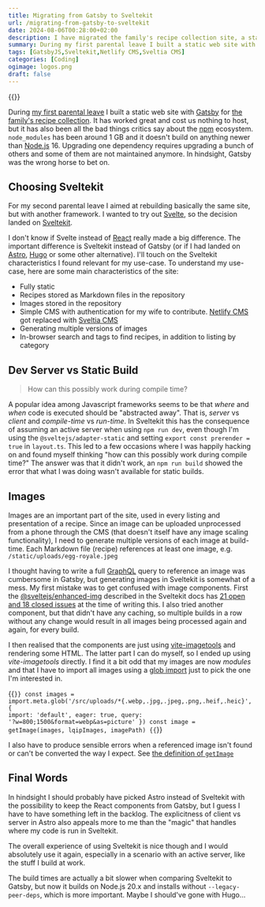 ```yaml
---
title: Migrating from Gatsby to Sveltekit
url: /migrating-from-gatsby-to-sveltekit
date: 2024-08-06T00:28:00+02:00
description: I have migrated the family's recipe collection site, a static Gatsby website, to Sveltekit. Here I describe the roadblocks and my conslusions.
summary: During my first parental leave I built a static web site with Gatsby for the family’s recipe collection. It has worked great and cost us nothing to host, but it has also been all the bad things critics say about the npm ecosystem. In hindsight, Gatsby was the wrong horse to bet on.
tags: [GatsbyJS,Sveltekit,Netlify CMS,Sveltia CMS]
categories: [Coding]
ogimage: logos.png
draft: false
---
```


{{<post-image image="logos.png" alt="Small GatsbyJS logo to the left and a bigger Svelte logo to the right" />}}

During [my first parental leave][1] I built a static web site with [Gatsby][2]
for [the family's recipe collection](https://recept.netlify.app). It has worked
great and cost us nothing to host, but it has also been all the bad things
critics say about the [npm](https://www.npmjs.com) ecosystem. `node_modules`
has been around 1 GB and it doesn't build on anything newer than
[Node.js](https://nodejs.org) 16. Upgrading one dependency requires upgrading a
bunch of others and some of them are not maintained anymore. In hindsight,
Gatsby was the wrong horse to bet on.

## Choosing Sveltekit

For my second parental leave I aimed at rebuilding basically the same site, but
with another framework. I wanted to try out [Svelte][3], so the decision landed
on [Sveltekit][4].

I don't know if Svelte instead of [React][5] really made a big difference. The
important difference is Sveltekit instead of Gatsby (or if I had landed on
[Astro][6], [Hugo][7] or some other alternative). I'll touch on the Sveltekit
characteristics I found relevant for my use-case. To understand my use-case,
here are some main characteristics of the site:

* Fully static
* Recipes stored as Markdown files in the repository 
* Images stored in the repository
* Simple CMS with authentication for my wife to contribute. [Netlify CMS][8]
got replaced with [Sveltia CMS](9)
* Generating multiple versions of images
* In-browser search and tags to find recipes, in addition to listing by
category

## Dev Server vs Static Build

> How can this possibly work during compile time?

A popular idea among Javascript frameworks seems to be that *where* and *when*
code is executed should be "abstracted away". That is, _server_ vs _client_ and
_compile-time_ vs _run-time_. In Sveltekit this has the consequence of assuming
an active server when using `npm run dev`, even though I'm using the
`@sveltejs/adapter-static` and setting `export const prerender = true` in
`layout.ts`. This led to a few occasions where I was happily hacking on and
found myself thinking "how can this possibly work during compile time?" The
answer was that it didn't work, an `npm run build` showed the error that what I
was doing wasn't available for static builds. 

## Images

Images are an important part of the site, used in every listing and
presentation of a recipe. Since an image can be uploaded unprocessed from a
phone through the CMS (that doesn't itself have any image scaling
functionality), I need to generate multiple versions of each image at
build-time. Each Markdown file (recipe) references at least one image, e.g.
`/static/uploads/egg-royale.jpeg`

I thought having to write a full [GraphQL][10] query to reference an image was
cumbersome in Gatsby, but generating images in Sveltekit is somewhat of a mess.
My first mistake was to get confused with image components. First the
[@sveltejs/enhanced-img](https://kit.svelte.dev/docs/images#sveltejs-enhanced-img)
described in the Sveltekit docs has [21 open and 18 closed
issues](https://github.com/sveltejs/kit/issues?q=is%3Aissue+is%3Aopen+enhanced-img)
at the time of writing this. I also tried another component, but that didn't
have any caching, so multiple builds in a row without any change would result
in all images being processed again and again, for every build. 

I then realised that the components are just using
[vite-imagetools](https://github.com/JonasKruckenberg/imagetools) and rendering
some HTML. The latter part I can do myself, so I ended up using
_vite-imagetools_ directly. I find it a bit odd that my images are now
*modules* and that I have to import all images using a [glob
import](https://vitejs.dev/guide/features.html#glob-import) just to pick the
one I'm interested in.

{{<code typescript>}}
const images = import.meta.glob('/src/uploads/*{.webp,.jpg,.jpeg,.png,.heif,.heic}', {
  import: 'default',
  eager: true,
  query: '?w=800;1500&format=webp&as=picture'
})
const image = getImage(images, lqipImages, imagePath)
{{</code>}}

I also have to produce sensible errors when a referenced image isn't found or
can't be converted the way I expect. See [the definition of
`getImage`](https://github.com/henriksommerfeld/food-sveltekit/blob/e49dba92826c6740b299e027286551cdc378db91/src/lib/image.ts#L26)

## Final Words

In hindsight I should probably have picked Astro instead of Sveltekit with the
possibility to keep the React components from Gatsby, but I guess I have to
have something left in the backlog. The explicitness of client vs server in
Astro also appeals more to me than the "magic" that handles where my code is
run in Sveltekit. 

The overall experience of using Sveltekit is nice though and I would absolutely
use it again, especially in a scenario with an active server, like the stuff I
build at work. 

The build times are actually a bit slower when comparing Sveltekit to Gatsby,
but now it builds on Node.js 20.x and installs without `--legacy-peer-deps`,
which is more important. Maybe I should've gone with Hugo...

[1]: /how-i-tackled-parental-leave-boredom-with-code/
[2]: https://www.gatsbyjs.org
[3]: https://svelte.dev/
[4]: https://kit.svelte.dev/
[5]: https://react.dev/
[6]: https://astro.build/
[7]: https://gohugo.io/
[8]: https://www.netlify.com/blog/netlify-cms-to-become-decap-cms/
[9]: https://github.com/sveltia/sveltia-cms
[10]: https://graphql.org/
